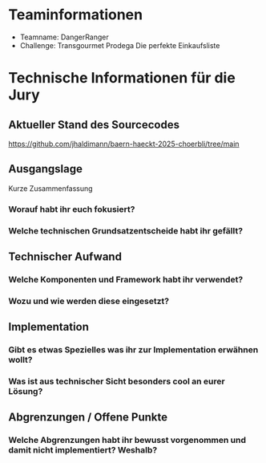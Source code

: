 # Teaminformationen
- Teamname: DangerRanger
- Challenge: Transgourmet Prodega Die perfekte Einkaufsliste

# Technische Informationen für die Jury

## Aktueller Stand des Sourcecodes
https://github.com/jhaldimann/baern-haeckt-2025-choerbli/tree/main

## Ausgangslage
Kurze Zusammenfassung 
### Worauf habt ihr euch fokusiert?

### Welche technischen Grundsatzentscheide habt ihr gefällt?

## Technischer Aufwand 

### Welche Komponenten und Framework habt ihr verwendet?

### Wozu und wie werden diese eingesetzt?

## Implementation

### Gibt es etwas Spezielles was ihr zur Implementation erwähnen wollt?

### Was ist aus technischer Sicht besonders cool an eurer Lösung?

## Abgrenzungen / Offene Punkte

### Welche Abgrenzungen habt ihr bewusst vorgenommen und damit nicht implementiert? Weshalb?